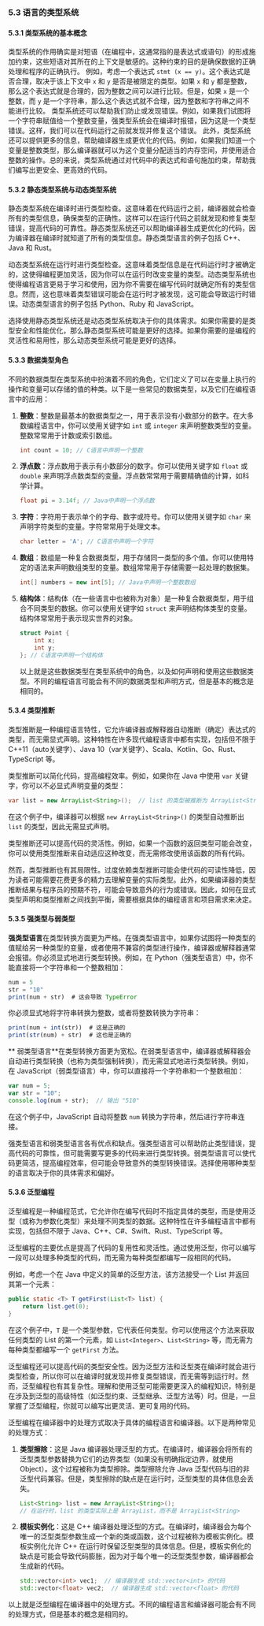 ### 5.3 语言的类型系统

#### 5.3.1 类型系统的基本概念

类型系统的作用确实是对短语（在编程中，这通常指的是表达式或语句）的形成施加约束，这些短语对其所在的上下文是敏感的。这种约束的目的是确保数据的正确处理和程序的正确执行。
例如，考虑一个表达式 `stmt (x == y)`。这个表达式是否合理，取决于该上下文中 `x` 和 `y` 是否是被限定的类型。如果 `x` 和 `y` 都是整数，那么这个表达式就是合理的，因为整数之间可以进行比较。但是，如果 `x` 是一个整数，而 `y` 是一个字符串，那么这个表达式就不合理，因为整数和字符串之间不能进行比较。
类型系统还可以帮助我们防止或发现错误。例如，如果我们试图将一个字符串赋值给一个整数变量，强类型系统会在编译时报错，因为这是一个类型错误。这样，我们可以在代码运行之前就发现并修复这个错误。
此外，类型系统还可以提供更多的信息，帮助编译器生成更优化的代码。例如，如果我们知道一个变量是整数类型，那么编译器就可以为这个变量分配适当的内存空间，并使用适合整数的操作。总的来说，类型系统通过对代码中的表达式和语句施加约束，帮助我们编写出更安全、更高效的代码。

#### 5.3.2 静态类型系统与动态类型系统

静态类型系统在编译时进行类型检查。这意味着在代码运行之前，编译器就会检查所有的类型信息，确保类型的正确性。这样可以在运行代码之前就发现和修复类型错误，提高代码的可靠性。静态类型系统还可以帮助编译器生成更优化的代码，因为编译器在编译时就知道了所有的类型信息。静态类型语言的例子包括 C++、Java 和 Rust。

动态类型系统在运行时进行类型检查。这意味着类型信息是在代码运行时才被确定的，这使得编程更加灵活，因为你可以在运行时改变变量的类型。动态类型系统也使得编程语言更易于学习和使用，因为你不需要在编写代码时就确定所有的类型信息。然而，这也意味着类型错误可能会在运行时才被发现，这可能会导致运行时错误。动态类型语言的例子包括 Python、Ruby 和 JavaScript。

选择使用静态类型系统还是动态类型系统取决于你的具体需求。如果你需要的是类型安全和性能优化，那么静态类型系统可能是更好的选择。如果你需要的是编程的灵活性和易用性，那么动态类型系统可能是更好的选择。

#### 5.3.3 数据类型角色

不同的数据类型在类型系统中扮演着不同的角色，它们定义了可以在变量上执行的操作和变量可以存储的值的种类。以下是一些常见的数据类型，以及它们在编程语言中的应用：

1. **整数**：整数是最基本的数据类型之一，用于表示没有小数部分的数字。在大多数编程语言中，你可以使用关键字如 `int` 或 `integer` 来声明整数类型的变量。整数常常用于计数或索引数组。

   ```c
   int count = 10; // C语言中声明一个整数
   ```
2. **浮点数**：浮点数用于表示有小数部分的数字。你可以使用关键字如 `float` 或 `double` 来声明浮点数类型的变量。浮点数常常用于需要精确值的计算，如科学计算。

   ```java
   float pi = 3.14f; // Java中声明一个浮点数
   ```
3. **字符**：字符用于表示单个的字母、数字或符号。你可以使用关键字如 `char` 来声明字符类型的变量。字符常常用于处理文本。

   ```c
   char letter = 'A'; // C语言中声明一个字符
   ```
4. **数组**：数组是一种复合数据类型，用于存储同一类型的多个值。你可以使用特定的语法来声明数组类型的变量。数组常常用于存储需要一起处理的数据集。

   ```java
   int[] numbers = new int[5]; // Java中声明一个整数数组
   ```
5. **结构体**：结构体（在一些语言中也被称为对象）是一种复合数据类型，用于组合不同类型的数据。你可以使用关键字如 `struct` 来声明结构体类型的变量。结构体常常用于表示现实世界的对象。

   ```c
   struct Point {
       int x;
       int y;
   }; // C语言中声明一个结构体
   ```

   以上就是这些数据类型在类型系统中的角色，以及如何声明和使用这些数据类型。不同的编程语言可能会有不同的数据类型和声明方式，但是基本的概念是相同的。

#### 5.3.4 类型推断

类型推断是一种编程语言特性，它允许编译器或解释器自动推断（确定）表达式的类型，而无需显式声明。这种特性在许多现代编程语言中都有实现，包括但不限于 C++11（auto关键字）、Java 10（var关键字）、Scala、Kotlin、Go、Rust、TypeScript 等。

类型推断可以简化代码，提高编程效率。例如，如果你在 Java 中使用 `var` 关键字，你可以不必显式声明变量的类型：

```java
var list = new ArrayList<String>();  // list 的类型被推断为 ArrayList<String>
```

在这个例子中，编译器可以根据 `new ArrayList<String>()` 的类型自动推断出 `list` 的类型，因此无需显式声明。

类型推断还可以提高代码的灵活性。例如，如果一个函数的返回类型可能会改变，你可以使用类型推断来自动适应这种改变，而无需修改使用该函数的所有代码。

然而，类型推断也有其局限性。过度依赖类型推断可能会使代码的可读性降低，因为读者可能需要花费更多的精力去理解变量的实际类型。此外，如果编译器的类型推断结果与程序员的预期不符，可能会导致意外的行为或错误。因此，如何在显式类型声明和类型推断之间找到平衡，需要根据具体的编程语言和项目需求来决定。

#### 5.3.5 强类型与弱类型

**强类型语言**在类型转换方面更为严格。在强类型语言中，如果你试图将一种类型的值赋给另一种类型的变量，或者使用不兼容的类型进行操作，编译器或解释器通常会报错。你必须显式地进行类型转换。例如，在 Python（强类型语言）中，你不能直接将一个字符串和一个整数相加：

```javascript
num = 5
str = "10"
print(num + str)  # 这会导致 TypeError
```

你必须显式地将字符串转换为整数，或者将整数转换为字符串：

```javascript
print(num + int(str))  # 这是正确的
print(str(num) + str)  # 这也是正确的
```

**
    弱类型语言**在类型转换方面更为宽松。在弱类型语言中，编译器或解释器会自动进行类型转换（也称为类型强制转换），而无需显式地进行类型转换。例如，在 JavaScript（弱类型语言）中，你可以直接将一个字符串和一个整数相加：

```javascript
var num = 5;
var str = "10";
console.log(num + str);  // 输出 "510"
```

在这个例子中，JavaScript 自动将整数 `num` 转换为字符串，然后进行字符串连接。

强类型语言和弱类型语言各有优点和缺点。强类型语言可以帮助防止类型错误，提高代码的可靠性，但可能需要写更多的代码来进行类型转换。弱类型语言可以使代码更简洁，提高编程效率，但可能会导致意外的类型转换错误。选择使用哪种类型的语言取决于你的具体需求和偏好。

#### 5.3.6 泛型编程

泛型编程是一种编程范式，它允许你在编写代码时不指定具体的类型，而是使用泛型（或称为参数化类型）来处理不同类型的数据。这种特性在许多编程语言中都有实现，包括但不限于 Java、C++、C#、Swift、Rust、TypeScript 等。

泛型编程的主要优点是提高了代码的复用性和灵活性。通过使用泛型，你可以编写一段可以处理多种类型的代码，而无需为每种类型都编写一段相同的代码。

例如，考虑一个在 Java 中定义的简单的泛型方法，该方法接受一个 List 并返回其第一个元素：

```java
public static <T> T getFirst(List<T> list) {
    return list.get(0);
}
```

在这个例子中，`T` 是一个类型参数，它代表任何类型。你可以使用这个方法来获取任何类型的 List 的第一个元素，如 `List<Integer>`、`List<String>` 等，而无需为每种类型都编写一个 `getFirst` 方法。

泛型编程还可以提高代码的类型安全性。因为泛型方法和泛型类在编译时就会进行类型检查，所以你可以在编译时就发现并修复类型错误，而无需等到运行时。然而，泛型编程也有其复杂性。理解和使用泛型可能需要更深入的编程知识，特别是在涉及到泛型的高级特性（如泛型约束、泛型继承、泛型方法等）时。但是，一旦掌握了泛型编程，你就可以编写出更灵活、更可复用的代码。

泛型编程在编译器中的处理方式取决于具体的编程语言和编译器。以下是两种常见的处理方式：

1. **类型擦除**：这是 Java 编译器处理泛型的方式。在编译时，编译器会将所有的泛型类型参数替换为它们的边界类型（如果没有明确指定边界，就使用 Object）。这个过程被称为类型擦除。类型擦除允许 Java 泛型代码与旧的非泛型代码兼容。但是，类型擦除的缺点是在运行时，泛型类型的具体信息会丢失。

   ```java
   List<String> list = new ArrayList<String>();
   // 在运行时，list 的类型实际上是 ArrayList，而不是 ArrayList<String>
   ```
2. **模板实例化**：这是 C++ 编译器处理泛型的方式。在编译时，编译器会为每个唯一的泛型类型参数生成一个新的类或函数，这个过程被称为模板实例化。模板实例化允许 C++ 在运行时保留泛型类型的具体信息。但是，模板实例化的缺点是可能会导致代码膨胀，因为对于每个唯一的泛型类型参数，编译器都会生成新的代码。

   ```cpp
   std::vector<int> vec1;  // 编译器生成 std::vector<int> 的代码
   std::vector<float> vec2;  // 编译器生成 std::vector<float> 的代码
   ```

以上就是泛型编程在编译器中的处理方式。不同的编程语言和编译器可能会有不同的处理方式，但是基本的概念是相同的。
